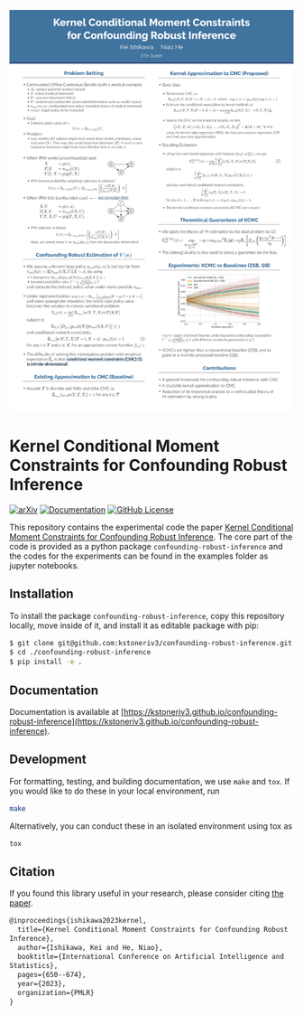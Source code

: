 ![image](assets/aistats_poster.png)

Kernel Conditional Moment Constraints for Confounding Robust Inference
======================================================================
[![arXiv](https://img.shields.io/badge/arXiv-2302.13348-b31b1b)](https://arxiv.org/abs/2302.13348)
[![Documentation](http://github.com/kstoneriv3/confounding_robust_inference/actions/workflows/docs.yaml/badge.svg)](https://github.com/kstoneriv3/confounding_robust_inference/actions/workflows/docs.yaml)
[![GitHub License](https://img.shields.io/badge/license-MIT-blue.svg)](https://github.com/kstoneriv3/confounding_robust_inferenc/LICENSE)

This repository contains the experimental code the paper [Kernel Conditional Moment Constraints for Confounding Robust Inference](https://arxiv.org/abs/2302.13348).
The core part of the code is provided as a python package `confounding-robust-inference` and the codes for the experiments can be found in the examples folder as jupyter notebooks.

Installation
------------

To install the package `confounding-robust-inference`, copy this repository locally, move inside of it, and install it as editable package with pip:
```bash
$ git clone git@github.com:kstoneriv3/confounding-robust-inference.git
$ cd ./confounding-robust-inference
$ pip install -e .
```


Documentation
-------------

Documentation is available at [https://kstoneriv3.github.io/confounding-robust-inference](https://kstoneriv3.github.io/confounding-robust-inference).


Development
-----------
For formatting, testing, and building documentation, we use `make` and `tox`.
If you would like to do these in your local environment, run
```bash
make
```
Alternatively, you can conduct these in an isolated environment using tox as 
```bash
tox
```


Citation
--------
If you found this library useful in your research, please consider citing [the paper](http://a.co://arxiv.org/abs/2302.13348).

```
@inproceedings{ishikawa2023kernel,
  title={Kernel Conditional Moment Constraints for Confounding Robust Inference},
  author={Ishikawa, Kei and He, Niao},
  booktitle={International Conference on Artificial Intelligence and Statistics},
  pages={650--674},
  year={2023},
  organization={PMLR}
}
```
